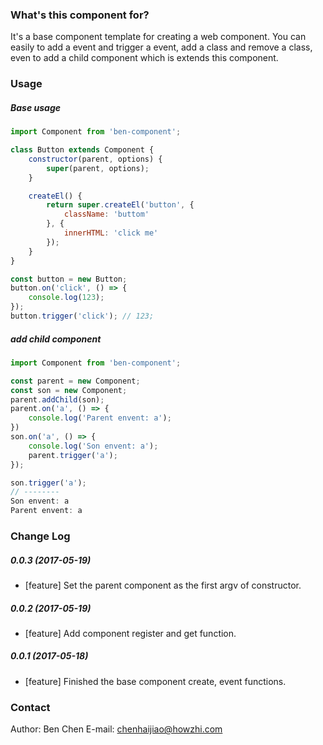 ### What's this component for?

It's a base component template for creating a web component. You can easily to add a event and trigger a event, add a class and remove a class, even to add a child component which is extends this component.

### Usage

##### Base usage

```js
import Component from 'ben-component';

class Button extends Component {
    constructor(parent, options) {
        super(parent, options);
    }

    createEl() {
        return super.createEl('button', {
            className: 'buttom'
        }, {
            innerHTML: 'click me'
        });
    }
}

const button = new Button;
button.on('click', () => {
    console.log(123);
});
button.trigger('click'); // 123;
```

##### add child component

```js
import Component from 'ben-component';

const parent = new Component;
const son = new Component;
parent.addChild(son);
parent.on('a', () => {
    console.log('Parent envent: a');
})
son.on('a', () => {
    console.log('Son envent: a');
    parent.trigger('a');
});

son.trigger('a');
// --------
Son envent: a
Parent envent: a
```

### Change Log

##### 0.0.3 (2017-05-19)
* [feature] Set the parent component as the first argv of constructor.

##### 0.0.2 (2017-05-19)
* [feature] Add component register and get function.

##### 0.0.1 (2017-05-18)
* [feature] Finished the base component create, event functions.

### Contact

Author: Ben Chen
E-mail: chenhaijiao@howzhi.com
